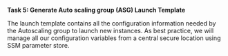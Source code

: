﻿**Task 5: Generate Auto scaling group (ASG) Launch Template**

The launch template contains all the configuration information needed by the Autoscaling group to launch new instances. As best practice, we will manage all our configuration variables from a central secure location using SSM parameter store.


